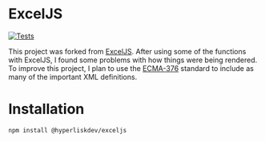 # ExcelJS

[![Tests](https://github.com/hyperliskdev/exceljs/actions/workflows/tests.yml/badge.svg?branch=master)](https://github.com/hyperliskdev/exceljs/actions/workflows/tests.yml)


This project was forked from [ExcelJS](https://github.com/exceljs/exceljs). After using some of the functions with ExcelJS, I found some problems with how things were being rendered. To improve this project, I plan to use the [ECMA-376](https://ecma-international.org/publications-and-standards/standards/ecma-376/) standard to include as many of the important XML definitions.

# Installation

```shell
npm install @hyperliskdev/exceljs
```

